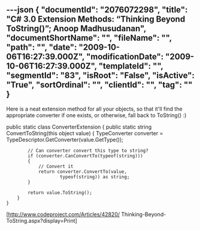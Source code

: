 ---json
{
  "documentId": "2076072298",
  "title": "C# 3.0 Extension Methods: “Thinking Beyond ToString()”; Anoop Madhusudanan",
  "documentShortName": "",
  "fileName": "",
  "path": "",
  "date": "2009-10-06T16:27:39.000Z",
  "modificationDate": "2009-10-06T16:27:39.000Z",
  "templateId": "",
  "segmentId": "83",
  "isRoot": "False",
  "isActive": "True",
  "sortOrdinal": "",
  "clientId": "",
  "tag": ""
}
---

Here is a neat extension method for all your objects, so that it'll find the appropriate converter if one exists, or otherwise, fall back to ToString() :)

public static class ConverterExtension
    {
        public static string ConvertToString(this object value)
        {
            TypeConverter converter = 
              TypeDescriptor.GetConverter(value.GetType());

            // Can converter convert this type to string?
            if (converter.CanConvertTo(typeof(string)))
            {
                // Convert it
                return converter.ConvertTo(value, 
                        typeof(string)) as string;
            }

            return value.ToString();
        }
    }

[http://www.codeproject.com/Articles/42820/
    Thinking-Beyond-ToString.aspx?display=Print]
